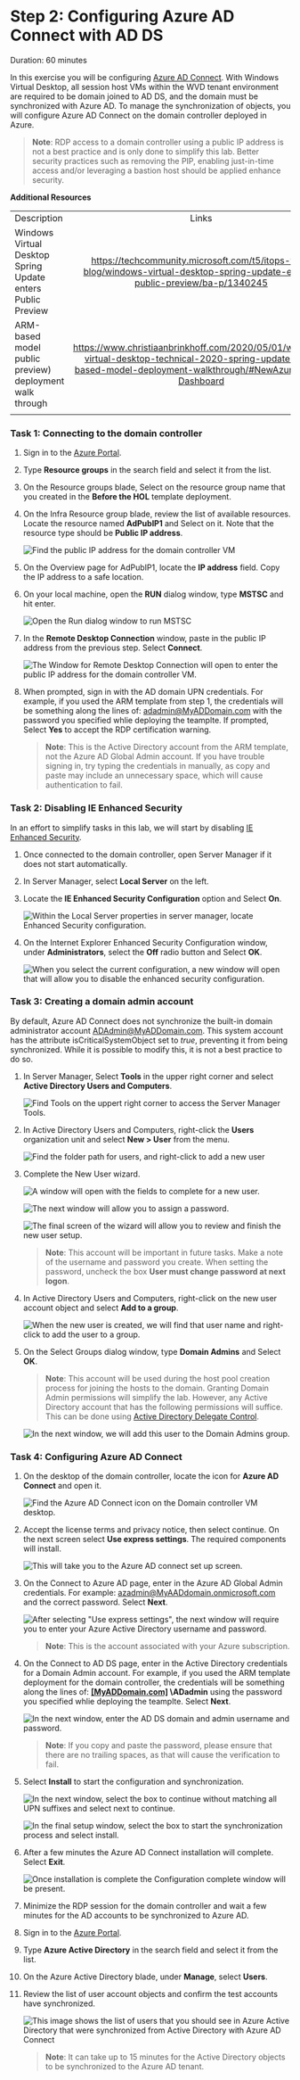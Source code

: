 # Step 2: Configuring Azure AD Connect with AD DS

Duration:  60 minutes

In this exercise you will be configuring [Azure AD Connect](https://docs.microsoft.com/en-us/azure/active-directory/hybrid/whatis-azure-ad-connect). With Windows Virtual Desktop, all session host VMs within the WVD tenant environment are required to be domain joined to AD DS, and the domain must be synchronized with Azure AD. To manage the synchronization of objects, you will configure Azure AD Connect on the domain controller deployed in Azure.

>**Note**: RDP access to a domain controller using a public IP address is not a best practice and is only done to simplify this lab. Better security practices such as removing the PIP, enabling just-in-time access and/or leveraging a bastion host should be applied enhance security.

**Additional Resources**

|                                                             |                                                              |
| ----------------------------------------------------------- | :----------------------------------------------------------: |
| Description                                                 |                            Links                             |
| Windows Virtual Desktop Spring Update enters Public Preview | https://techcommunity.microsoft.com/t5/itops-talk-blog/windows-virtual-desktop-spring-update-enters-public-preview/ba-p/1340245 |
| ARM-based model public preview) deployment walk through     | https://www.christiaanbrinkhoff.com/2020/05/01/windows-virtual-desktop-technical-2020-spring-update-arm-based-model-deployment-walkthrough/#NewAzurePortal-Dashboard |
|                                                             |                                                              |

### Task 1: Connecting to the domain controller

1. Sign in to the [Azure Portal](https://portal.azure.com/).

2. Type **Resource groups** in the search field and select it from the list.

3. On the Resource groups blade, Select on the resource group name that you created in the **Before the HOL** template deployment.

4. On the Infra Resource group blade, review the list of available resources. Locate the resource named **AdPubIP1** and Select on it. Note that the resource type should be **Public IP address**.

   ![Find the public IP address for the domain controller VM](images/publicip.png "Public IP address for Domain Controller VM")

5. On the Overview page for AdPubIP1, locate the **IP address** field. Copy the IP address to a safe location.

6. On your local machine, open the **RUN** dialog window, type **MSTSC** and hit enter.

   ![Open the Run dialog window to run MSTSC](images/run.png "Run on Windows") 

7. In the **Remote Desktop Connection** window, paste in the public IP address from the previous step. Select **Connect**.

   ![The Window for Remote Desktop Connection will open to enter the public IP address for the domain controller VM.](images/remoteDesktop.png "Window for Remote Desktop Connection") 

8. When prompted, sign in with the AD domain UPN credentials. For example, if you used the ARM template from step 1, the credentials will be something along the lines of: [adadmin\@MyADDomain.com](mailto:adadmin@MyADDomain.com) with the password you specified whlie deploying the teamplte. If prompted, Select **Yes** to accept the RDP certification warning.

   >**Note**: This is the Active Directory account from the ARM template, not the Azure AD Global Admin account. If you have trouble signing in, try typing the credentials in manually, as copy and paste may include an unnecessary space, which will cause authentication to fail.

### Task 2: Disabling IE Enhanced Security

In an effort to simplify tasks in this lab, we will start by disabling [IE Enhanced Security](https://docs.microsoft.com/en-us/windows-hardware/customize/desktop/unattend/microsoft-windows-ie-esc).

1. Once connected to the domain controller, open Server Manager if it does not start automatically.

2. In Server Manager, select **Local Server** on the left.

3. Locate the **IE Enhanced Security Configuration** option and Select **On**.

   ![Within the Local Server properties in server manager, locate Enhanced Security configuration.](images/IEESC.png "Local Server properties within server manager") 

4. On the Internet Explorer Enhanced Security Configuration window, under **Administrators**, select the **Off** radio button and Select **OK**.

   ![When you select the current configuration, a new window will open that will allow you to disable the enhanced security configuration.](images/disablesecurity.png "Disable enhanced security configuration")

### Task 3: Creating a domain admin account

By default, Azure AD Connect does not synchronize the built-in domain administrator account [ADAdmin\@MyADDomain.com](mailto:ADAdmin@MyADDomain.com). This system account has the attribute isCriticalSystemObject set to *true*, preventing it from being synchronized. While it is possible to modify this, it is not a best practice to do so.

1. In Server Manager, Select **Tools** in the upper right corner and select **Active Directory Users and Computers**.

   ![Find Tools on the uppert right corner to access the Server Manager Tools.](images/serverMangerTools.png "Server Manager Tools") 

2. In Active Directory Users and Computers, right-click the **Users** organization unit and select **New \> User** from the menu.

   ![Find the folder path for users, and right-click to add a new user](images/newUser.png "Folder path for new user") 

3. Complete the New User wizard.

   ![A window will open with the fields to complete for a new user.](images/newuserobject.png "Create a new user")


    ![The next window will allow you to assign a password.](images/newUserWizard.png "New User Wizard window") 
    
    ![The final screen of the wizard will allow you to review and finish the new user setup.](images/finishnewuser.png "Finish new user setup")
    
    >**Note**: This account will be important in future tasks. Make a note of the username and password you create. When setting the password, uncheck the box **User must change password at next logon**.

4. In Active Directory Users and Computers, right-click on the new user account object and select **Add to a group**.

   ![When the new user is created, we will find that user name and right-click to add the user to a group.](images/addusertogroup.png "Add new user to a group")

5. On the Select Groups dialog window, type **Domain Admins** and Select **OK**.

   >**Note**: This account will be used during the host pool creation process for joining the hosts to the domain. Granting Domain Admin permissions will simplify the lab. However, any Active Directory account that has the following permissions will suffice. This can be done using [Active Directory Delegate Control](https://danielengberg.com/domain-join-permissions-delegate-active-directory/). 

   ![In the next window, we will add this user to the Domain Admins group.](images/addusertodomainadmins.png "Add user to Domain Admins group")

### Task 4: Configuring Azure AD Connect

1. On the desktop of the domain controller, locate the icon for **Azure AD Connect** and open it.

   ![Find the Azure AD Connect icon on the Domain controller VM desktop.](images/azureadconnect.png "Azure AD Connect desktop icon")

2. Accept the license terms and privacy notice, then select continue. On the next screen select **Use express settings**. The required components will install.

   ![This will take you to the Azure AD connect set up screen.](images/AzureADconnectExpressSetting.png "Azure AD connect set up screen") 

3. On the Connect to Azure AD page, enter in the Azure AD Global Admin credentials. For example: [azadmin\@MyAADdomain.onmicrosoft.com](mailto:azadmin@MyAADdomain.onmicrosoft.com) and the correct password. Select **Next**.

   ![After selecting "Use express settings", the next window will require you to enter your Azure Active Directory username and password.](images/adconnectazuresub.png "Azure AD Connect - Azure AD login")

   >**Note**: This is the account associated with your Azure subscription.

4. On the Connect to AD DS page, enter in the Active Directory credentials for a Domain Admin account. For example, if you used the ARM template deployment for the domain controller, the credentials will be something along the lines of: **[[MyADDomain.com]](http://myaddomain.com/) \\ADadmin** using the password you specified whlie deploying the teamplte. Select **Next**.

   ![In the next window, enter the AD DS domain and admin username and password.](images/azureadconnectdclogin.png "Azure AD Connect - Domain login")

   >**Note**: If you copy and paste the password, please ensure that there are no trailing spaces, as that will cause the verification to fail.

5. Select **Install** to start the configuration and synchronization.

   ![In the next window, select the box to continue without matching all UPN suffixes and select next to continue.](images/azureadsigninconfig.png "Azure AD sign-in configuration")

   ![In the final setup window, select the box to start the synchronization process and select install.](images/azureadready.png "Azure AD Connect Ready to configure")

6. After a few minutes the Azure AD Connect installation will complete.
   Select **Exit**.

   ![Once installation is complete the Configuration complete window will be present.](images/AADCcomplete.png "The Configuration is completed window")

7. Minimize the RDP session for the domain controller and wait a few minutes for the AD accounts to be synchronized to Azure AD.

8. Sign in to the [Azure Portal](https://portal.azure.com/).

9. Type **Azure Active Directory** in the search field and select it from the list.

10. On the Azure Active Directory blade, under **Manage**, select **Users**.

11. Review the list of user account objects and confirm the test accounts have synchronized.  

    ![This image shows the list of users that you should see in Azure Active Directory that were synchronized from Active Directory with Azure AD Connect](images/adconnectsync.png "Synchronized users list")

    >**Note**: It can take up to 15 minutes for the Active Directory objects to be synchronized to the Azure AD tenant.


## 